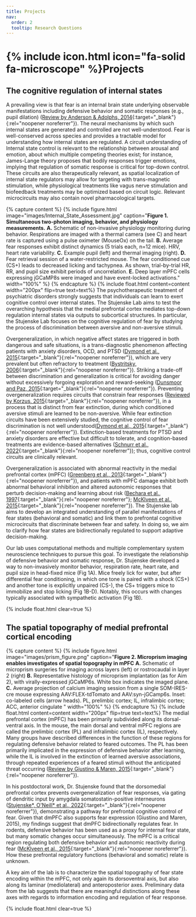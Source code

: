 ```yaml
---
title: Projects
nav:
  order: 2
  tooltip: Research Questions
---
```

# {% include icon.html icon="fa-solid fa-microscope" %}Projects
## The cognitive regulation of internal states

A prevailing view is that fear is an internal brain state underlying observable manifestations including defensive behavior and somatic responses (e.g., pupil dilation)
([Review by Anderson & Adolphs, 2014](https://www.cell.com/fulltext/S0092-8674(14)00292-X){:target="_blank"}{:rel="noopener noreferrer"}). The neural mechanisms by which such internal states are generated and controlled are not well-understood. Fear is well-conserved across species and provides a tractable model for understanding how internal states are regulated. A circuit understanding of Internal state control is relevant to the relationship between arousal and emotion, about which multiple competing theories exist; for instance, James-Lange theory proposes that bodily responses trigger emotions, implying that regulation of somatic response is critical for top-down control. These circuits are also therapeutically relevant, as spatial localization of internal state regulators may allow for targeting with trans-magnetic stimulation, while physiological treatments like vagus nerve stimulation and biofeedback treatments may be optimized based on circuit logic. Relevant microcircuits may also contain novel pharmacological targets.

{% capture content %}
{% include figure.html image="images/Internal_State_Assessment.jpg" caption="**Figure 1. Simultaneous two-photon imaging, behavior, and physiology measurements.**
**A.** Schematic of non-invasive physiology monitoring during behavior. Respirations are imaged with a thermal camera (see C) and heart rate is captured using a pulse oximeter (MouseOx) on the tail.
**B.** Average fear responses exhibit distinct dynamics (5 trials each, n=12 mice). HRV, heart rate variability.
**C.** Example pupil (left) and thermal imaging (right).
**D.** Fear retrieval session of a water-restricted mouse. The fear conditioned cue (CS+) leads to decreased licking and tachypnea. As shown, trial-by-trial HR, RR, and pupil size exhibit periods of uncorrelation.
**E.** Deep layer mPFC cells expressing jGCaMP8s were imaged and have event-locked activations." width="100%" %}
{% endcapture %}
{% include float.html content=content width="200px" flip=true text=text%}
The psychotherapeutic treatment of psychiatric disorders strongly suggests that individuals can learn to exert cognitive control over internal states. The Stujenske Lab aims to test the overarching hypothesis that the medial prefrontal cortex mediates top-down regulation internal states via outputs to subcortical structures. In particular, the Stujenske Lab focuses on the cognitive regulation of fear by studying the process of discrimination between aversive and non-aversive stimuli.

Overgeneralization, in which negative affect states are triggered in both dangerous and safe situations, is a trans-diagnostic phenomenon affecting patients with anxiety disorders, OCD, and PTSD ([Dymond et al., 2015](https://doi.org/10.1016/j.beth.2014.10.001){:target="_blank"}{:rel="noopener noreferrer"}), which are very prevalent but often refractory to treatment ([Bystritsky, 2006](https://doi.org/10.1038/sj.mp.4001852){:target="_blank"}{:rel="noopener noreferrer"}). Striking a trade-off between discrimination and generalization is critical for avoiding danger without excessively forgoing exploration and reward-seeking ([Dunsmoor and Paz, 2015](https://doi.org/10.1016/j.biopsych.2015.04.010){:target="_blank"}{:rel="noopener noreferrer"}). Preventing overgeneralization requires circuits that constrain fear responses ([Reviewed by Korzus, 2015](https://doi.org/10.4137/jen.s26227){:target="_blank"}{:rel="noopener noreferrer"}), in a process that is distinct from fear extinction, during which conditioned aversive stimuli are learned to be non-aversive. While fear extinction circuits have been extensively studied, the cognitive control of fear discrimination is not well understood([Dymond et al., 2015](https://doi.org/10.1016/j.beth.2014.10.001){:target="_blank"}{:rel="noopener noreferrer"}). Extinction-based treatments for PTSD and anxiety disorders are effective but difficult to tolerate, and cognition-based treatments are evidence-based alternatives ([Schnurr et al., 2022](https://doi.org/10.1001/jamanetworkopen.2021.36921){:target="_blank"}{:rel="noopener noreferrer"}); thus, cognitive control circuits are clinically relevant.

Overgeneralization is associated with abnormal reactivity in the medial prefrontal cortex (mPFC) ([Greenberg et al., 2013](https://doi.org/10.1002/da.22016){:target="_blank"}{:rel="noopener noreferrer"}), and patients with mPFC damage exhibit both abnormal behavioral inhibition and altered autonomic responses that perturb decision-making and learning about risk ([Bechara et al., 1997](https://doi.org/10.1126/science.275.5304.1293){:target="_blank"}{:rel="noopener noreferrer"}; [McKlveen et al., 2015](https://doi.org/10.1111/jne.12272){:target="_blank"}{:rel="noopener noreferrer"}). The Stujenske lab aims to develop an integrated understanding of parallel manifestations of fear states (behavioral and somatic) and link them to prefrontal cognitive microcircuits that discriminate between fear and safety. In doing so, we aim to clarify how fear states are bidirectionally regulated to support adaptive decision-making.

Our lab uses computational methods and multiple complementary system neuroscience techniques to pursue this goal. To investigate the relationship of defensive behavior and somatic response, Dr. Stujenske developed a way to non-invasively monitor behavior, respiration rate, heart rate, and pupil size in head-fixed mice (Fig 1A). Mice freely lick for water, but after differential fear conditioning, in which one tone is paired with a shock (CS+) and another tone is explicitly unpaired (CS-), the CS+ triggers mice to immobilize and stop licking (Fig 1B-D). Notably, this occurs with changes typically associated with sympathetic activation (Fig 1B).

{% include float.html clear=true %}

## The spatial topography of medial prefrontal cortical encoding

{% capture content %}
{% include figure.html image="images/prism_figure.png" caption="**Figure 2. Microprism imaging enables investigates of spatial topography in mPFC**
**A.** Schematic of microprism surgeries for imaging across layers (left) or rostrocaudal in layer 2 (right)
**B.** Representative histology of microprism implantation (as for Aim 2), with virally-expressed jGCaMP6s. White box indicates the imaged plane.
**C.** Average projection of calcium imaging session from a single SOM-IRES-cre mouse expressing AAV:FLEX-tdTomato and AAV:syn-jGCamp6s. Inset: co-labeled cells (arrow heads). PL, prelimbic cortex; IL, infralimbic cortex; ACC, anterior cingulate
" width="100%" %}
{% endcapture %}
{% include float.html content=content width="200px" flip=true text=text%}
The medial prefrontal cortex (mPFC) has been primarily subdivided along its dorsal-ventral axis. In the mouse, the main dorsal and ventral mPFC regions are called the prelimbic cortex (PL) and infralimbic cortex (IL), respectively. Many groups have described differences in the function of these regions for regulating defensive behavior related to feared outcomes. The PL has been primarily implicated in the expression of defensive behavior after learning, while the IL is involved in the extinction of learned aversive associations, through repeated experiences of a feared stimuli without the anticipated threat occurring ([Review by Giustino & Maren, 2015](https://www.frontiersin.org/articles/10.3389/fnbeh.2015.00298/full){:target="_blank"}{:rel="noopener noreferrer"}).

In his postdoctoral work, Dr. Stujenske found that the dorsomedial prefrontal cortex prevents overgeneralization of fear responses, via gating of dendritic input by amygdala somatostatin-positive interneurons ([Stujenske*, O'Neill* et al., 2022](https://doi.org/10.1016/j.neuron.2022.03.020){:target="_blank"}{:rel="noopener noreferrer"}), demonstrating a pathway for prefrontal cognitive control of fear. Given that dmPFC also supports fear expression (Giustino and Maren, 2015), my findings suggest that dmPFC bidirectionally regulates fear. In rodents, defensive behavior has been used as a proxy for internal fear state, but many somatic changes occur simultaneously. The mPFC is a critical region regulating both defensive behavior and autonomic reactivity during fear ([McKlveen et al., 2015](https://doi.org/10.1111/jne.12272){:target="_blank"}{:rel="noopener noreferrer"}). How these prefrontal regulatory functions (behavioral and somatic) relate is unknown.

A key aim of the lab is to characterize the spatial topography of fear state encoding within the mPFC, not only again its dorsoventral axis, but also along its laminar (mediolateral) and anteroposterior axes. Preliminary data from the lab suggests that there are meaningful distinctions along these axes with regards to information encoding and regulation of fear response.

{% include float.html clear=true %}


